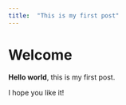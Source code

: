 ```yaml
---
title:  "This is my first post"
---
```


# Welcome

**Hello world**, this is my first post.

I hope you like it!
